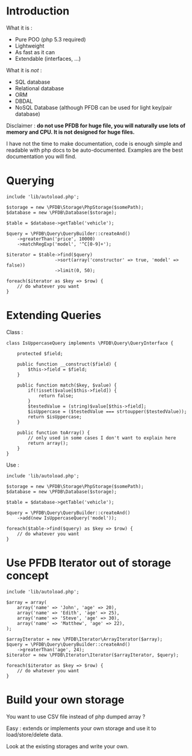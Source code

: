 Introduction
============

What it is :
* Pure POO (php 5.3 required)
* Lightweight
* As fast as it can
* Extendable (interfaces, ...)

What it is _not_ :
* SQL database
* Relational database
* ORM
* DBDAL
* NoSQL Database (although PFDB can be used for light key/pair database)

Disclaimer :
__do not use PFDB for huge file, you will naturally use lots of memory and CPU. It is not designed for huge files.__

I have not the time to make documentation, code is enough simple and readable with php docs to be auto-documented.
Examples are the best documentation you will find.

Querying
========

    include 'lib/autoload.php';
    
    $storage = new \PFDB\Storage\PhpStorage($somePath);
    $database = new \PFDB\Database($storage);
    
    $table = $database->getTable('vehicle');
    
    $query = \PFDB\Query\QueryBuilder::createAnd()
        ->greaterThan('price', 10000)
        ->matchRegExp('model', '^C[0-9]+');
        
    $iterator = $table->find($query)
                      ->sort(array('constructor' => true, 'model' => false))
                      ->limit(0, 50);
                      
    foreach($iterator as $key => $row) {
        // do whatever you want
    }
    
Extending Queries
=================
Class :

    class IsUppercaseQuery implements \PFDB\Query\QueryInterface {

        protected $field;

        public function __construct($field) {
            $this->field = $field;
        }

        public function match($key, $value) {
            if(!isset($value[$this->field]) {
                return false;
            }
            $testedValue = (string)$value[$this->field];
            $isUppercase = ($testedValue === strtoupper($testedValue));
            return $isUppercase;
        }

        public function toArray() {
            // only used in some cases I don't want to explain here
            return array();
        }
    }

Use :

    include 'lib/autoload.php';
    
    $storage = new \PFDB\Storage\PhpStorage($somePath);
    $database = new \PFDB\Database($storage);
    
    $table = $database->getTable('vehicle');
    
    $query = \PFDB\Query\QueryBuilder::createAnd()
        ->add(new IsUppercaseQuery('model'));
    
    foreach($table->find($query) as $key => $row) {
        // do whatever you want
    }

Use PFDB Iterator out of storage concept
========================================

    include 'lib/autoload.php';

    $array = array(
        array('name' => 'John', 'age' => 20),
        array('name' => 'Edith', 'age' => 25),
        array('name' => 'Steve', 'age' => 30),
        array('name' => 'Matthew', 'age' => 22),
    );

    $arrayIterator = new \PFDB\Iterator\ArrayIterator($array);
    $query = \PFDB\Query\QueryBuilder::createAnd()
        ->greaterThan('age', 24);
    $iterator = new \PFDB\Iterator\Iterator($arrayIterator, $query);

    foreach($iterator as $key => $row) {
        // do whatever you want
    }


Build your own storage
======================
You want to use CSV file instead of php dumped array ?

Easy : extends or implements your own storage and use it to load/store/delete data.

Look at the existing storages and write your own.
